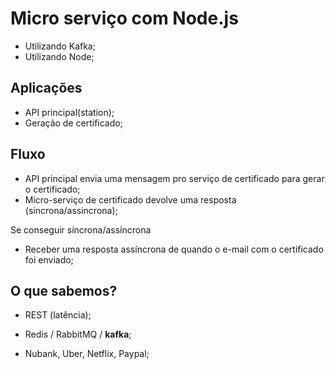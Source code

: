 # Micro serviço com Node.js

- Utilizando Kafka;
- Utilizando Node;

## Aplicações

- API principal(station);
- Geração de certificado;

## Fluxo

- API principal envia uma mensagem pro serviço de certificado para gerar o certificado;
- Micro-serviço de certificado devolve uma resposta (sincrona/assincrona);

Se conseguir síncrona/assíncrona

- Receber uma resposta assíncrona de quando o e-mail com o certificado foi enviado;


## O que sabemos?

- REST (latência);
- Redis / RabbitMQ / **kafka**;

- Nubank, Uber, Netflix, Paypal;
